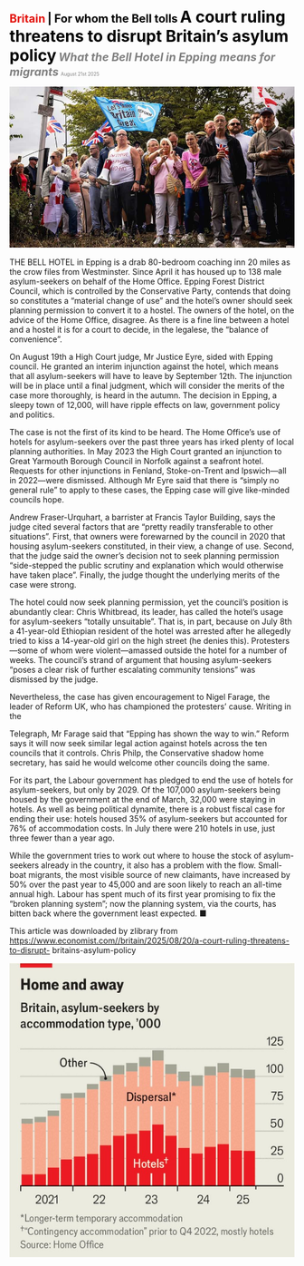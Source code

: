 <span style="color:#E3120B; font-size:14.9pt; font-weight:bold;">Britain</span> <span style="color:#000000; font-size:14.9pt; font-weight:bold;">| For whom the Bell tolls</span>
<span style="color:#000000; font-size:21.0pt; font-weight:bold;">A court ruling threatens to disrupt Britain’s asylum policy</span>
<span style="color:#808080; font-size:14.9pt; font-weight:bold; font-style:italic;">What the Bell Hotel in Epping means for migrants</span>
<span style="color:#808080; font-size:6.2pt;">August 21st 2025</span>

![](../images/043_A_court_ruling_threatens_to_disrupt_Britains_asylum_policy/p0181_img01.jpeg)

THE BELL HOTEL in Epping is a drab 80-bedroom coaching inn 20 miles as the crow files from Westminster. Since April it has housed up to 138 male asylum-seekers on behalf of the Home Office. Epping Forest District Council, which is controlled by the Conservative Party, contends that doing so constitutes a “material change of use” and the hotel’s owner should seek planning permission to convert it to a hostel. The owners of the hotel, on the advice of the Home Office, disagree. As there is a fine line between a hotel and a hostel it is for a court to decide, in the legalese, the “balance of convenience”.

On August 19th a High Court judge, Mr Justice Eyre, sided with Epping council. He granted an interim injunction against the hotel, which means that all asylum-seekers will have to leave by September 12th. The injunction will be in place until a final judgment, which will consider the merits of the case more thoroughly, is heard in the autumn. The decision in Epping, a sleepy town of 12,000, will have ripple effects on law, government policy and politics.

The case is not the first of its kind to be heard. The Home Office’s use of hotels for asylum-seekers over the past three years has irked plenty of local planning authorities. In May 2023 the High Court granted an injunction to Great Yarmouth Borough Council in Norfolk against a seafront hotel. Requests for other injunctions in Fenland, Stoke-on-Trent and Ipswich—all in 2022—were dismissed. Although Mr Eyre said that there is “simply no general rule” to apply to these cases, the Epping case will give like-minded councils hope.

Andrew Fraser-Urquhart, a barrister at Francis Taylor Building, says the judge cited several factors that are “pretty readily transferable to other situations”. First, that owners were forewarned by the council in 2020 that housing asylum-seekers constituted, in their view, a change of use. Second, that the judge said the owner’s decision not to seek planning permission “side-stepped the public scrutiny and explanation which would otherwise have taken place”. Finally, the judge thought the underlying merits of the case were strong.

The hotel could now seek planning permission, yet the council’s position is abundantly clear: Chris Whitbread, its leader, has called the hotel’s usage for asylum-seekers “totally unsuitable”. That is, in part, because on July 8th a 41-year-old Ethiopian resident of the hotel was arrested after he allegedly tried to kiss a 14-year-old girl on the high street (he denies this). Protesters —some of whom were violent—amassed outside the hotel for a number of weeks. The council’s strand of argument that housing asylum-seekers “poses a clear risk of further escalating community tensions” was dismissed by the judge.

Nevertheless, the case has given encouragement to Nigel Farage, the leader of Reform UK, who has championed the protesters’ cause. Writing in the

Telegraph, Mr Farage said that “Epping has shown the way to win.” Reform says it will now seek similar legal action against hotels across the ten councils that it controls. Chris Philp, the Conservative shadow home secretary, has said he would welcome other councils doing the same.

For its part, the Labour government has pledged to end the use of hotels for asylum-seekers, but only by 2029. Of the 107,000 asylum-seekers being housed by the government at the end of March, 32,000 were staying in hotels. As well as being political dynamite, there is a robust fiscal case for ending their use: hotels housed 35% of asylum-seekers but accounted for 76% of accommodation costs. In July there were 210 hotels in use, just three fewer than a year ago.

While the government tries to work out where to house the stock of asylum- seekers already in the country, it also has a problem with the flow. Small- boat migrants, the most visible source of new claimants, have increased by 50% over the past year to 45,000 and are soon likely to reach an all-time annual high. Labour has spent much of its first year promising to fix the “broken planning system”; now the planning system, via the courts, has bitten back where the government least expected. ■

This article was downloaded by zlibrary from https://www.economist.com//britain/2025/08/20/a-court-ruling-threatens-to-disrupt- britains-asylum-policy

![](../images/043_A_court_ruling_threatens_to_disrupt_Britains_asylum_policy/p0183_img01.jpeg)
